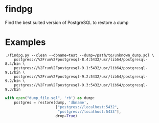findpg
======

Find the best suited version of PostgreSQL to restore a dump


Examples
========

```
./findpg.py --clean --dbname=test --dump=/path/to/unknown_dump.sql \
    postgres://%2Frun%2Fpostgresql-8.4:5432/usr/lib64/postgresql-8.4/bin \
    postgres://%2Frun%2Fpostgresql-9.1:5432/usr/lib64/postgresql-9.1/bin \
    postgres://%2Frun%2Fpostgresql-9.2:5432/usr/lib64/postgresql-9.2/bin \
    postgres://%2Frun%2Fpostgresql-9.3:5432/usr/lib64/postgresql-9.3/bin
```

```python
with open("dump_file.sql", 'rb') as dump:
    postgres = restore(dump, 'dbname',
                       ["postgres://localhost:5432",
                        "postgres://localhost:5433"],
                       drop=True)
```
